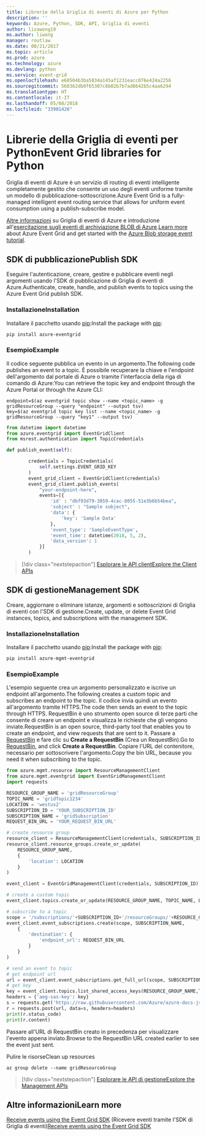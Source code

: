 ```yaml
---
title: Librerie della Griglia di eventi di Azure per Python
description: ''
keywords: Azure, Python, SDK, API, Griglia di eventi
author: lisawong19
ms.author: liwong
manager: routlaw
ms.date: 08/21/2017
ms.topic: article
ms.prod: azure
ms.technology: azure
ms.devlang: python
ms.service: event-grid
ms.openlocfilehash: e68504b3ba5834a145af1231eacc076e424a2256
ms.sourcegitcommit: 560362db0f65307c8b02b7b7ad8642b5c4aa6294
ms.translationtype: HT
ms.contentlocale: it-IT
ms.lasthandoff: 05/08/2018
ms.locfileid: "33901426"
---
```

# <a name="event-grid-libraries-for-python"></a><span data-ttu-id="1fd2b-103">Librerie della Griglia di eventi per Python</span><span class="sxs-lookup"><span data-stu-id="1fd2b-103">Event Grid libraries for Python</span></span>


<span data-ttu-id="1fd2b-104">Griglia di eventi di Azure è un servizio di routing di eventi intelligente completamente gestito che consente un uso degli eventi uniforme tramite un modello di pubblicazione-sottoscrizione.</span><span class="sxs-lookup"><span data-stu-id="1fd2b-104">Azure Event Grid is a fully-managed intelligent event routing service that allows for uniform event consumption using a publish-subscribe model.</span></span>

<span data-ttu-id="1fd2b-105">[Altre informazioni](/azure/event-grid/overview) su Griglia di eventi di Azure e introduzione all'[esercitazione sugli eventi di archiviazione BLOB di Azure](/azure/storage/blobs/storage-blob-event-quickstart).</span><span class="sxs-lookup"><span data-stu-id="1fd2b-105">[Learn more](/azure/event-grid/overview) about Azure Event Grid and get started with the [Azure Blob storage event tutorial](/azure/storage/blobs/storage-blob-event-quickstart).</span></span> 

## <a name="publish-sdk"></a><span data-ttu-id="1fd2b-106">SDK di pubblicazione</span><span class="sxs-lookup"><span data-stu-id="1fd2b-106">Publish SDK</span></span>

<span data-ttu-id="1fd2b-107">Eseguire l'autenticazione, creare, gestire e pubblicare eventi negli argomenti usando l'SDK di pubblicazione di Griglia di eventi di Azure.</span><span class="sxs-lookup"><span data-stu-id="1fd2b-107">Authenticate, create, handle, and publish events to topics using the Azure Event Grid publish SDK.</span></span>

### <a name="installation"></a><span data-ttu-id="1fd2b-108">Installazione</span><span class="sxs-lookup"><span data-stu-id="1fd2b-108">Installation</span></span> 

<span data-ttu-id="1fd2b-109">Installare il pacchetto usando [pip](https://pip.pypa.io/en/stable/quickstart/):</span><span class="sxs-lookup"><span data-stu-id="1fd2b-109">Install the package with [pip](https://pip.pypa.io/en/stable/quickstart/):</span></span>

```bash
pip install azure-eventgrid
```

### <a name="example"></a><span data-ttu-id="1fd2b-110">Esempio</span><span class="sxs-lookup"><span data-stu-id="1fd2b-110">Example</span></span> 

<span data-ttu-id="1fd2b-111">Il codice seguente pubblica un evento in un argomento.</span><span class="sxs-lookup"><span data-stu-id="1fd2b-111">The following code publishes an event to a topic.</span></span> <span data-ttu-id="1fd2b-112">È possibile recuperare la chiave e l'endpoint dell'argomento dal portale di Azure o tramite l'interfaccia della riga di comando di Azure:</span><span class="sxs-lookup"><span data-stu-id="1fd2b-112">You can retrieve the topic key and endpoint through the Azure Portal or through the Azure CLI:</span></span>

```azurecli-interactive
endpoint=$(az eventgrid topic show --name <topic_name> -g gridResourceGroup --query "endpoint" --output tsv)
key=$(az eventgrid topic key list --name <topic_name> -g gridResourceGroup --query "key1" --output tsv)
```

```python
from datetime import datetime
from azure.eventgrid import EventGridClient
from msrest.authentication import TopicCredentials

def publish_event(self):

        credentials = TopicCredentials(
            self.settings.EVENT_GRID_KEY
        )
        event_grid_client = EventGridClient(credentials)
        event_grid_client.publish_events(
            "your-endpoint-here",
            events=[{
                'id' : "dbf93d79-3859-4cac-8055-51e3b6b54bea",
                'subject' : "Sample subject",
                'data': {
                    'key': 'Sample Data'
                },
                'event_type': 'SampleEventType',
                'event_time': datetime(2018, 5, 2),
                'data_version': 1
            }]
        )
```

> [!div class="nextstepaction"]
> [<span data-ttu-id="1fd2b-113">Esplorare le API client</span><span class="sxs-lookup"><span data-stu-id="1fd2b-113">Explore the Client APIs</span></span>](/python/api/overview/azure/eventgrid/client)

## <a name="management-sdk"></a><span data-ttu-id="1fd2b-114">SDK di gestione</span><span class="sxs-lookup"><span data-stu-id="1fd2b-114">Management SDK</span></span>

<span data-ttu-id="1fd2b-115">Creare, aggiornare o eliminare istanze, argomenti e sottoscrizioni di Griglia di eventi con l'SDK di gestione.</span><span class="sxs-lookup"><span data-stu-id="1fd2b-115">Create, update, or delete Event Grid instances, topics, and subscriptions with the management SDK.</span></span>

### <a name="installation"></a><span data-ttu-id="1fd2b-116">Installazione</span><span class="sxs-lookup"><span data-stu-id="1fd2b-116">Installation</span></span> 

<span data-ttu-id="1fd2b-117">Installare il pacchetto usando [pip](https://pip.pypa.io/en/stable/quickstart/):</span><span class="sxs-lookup"><span data-stu-id="1fd2b-117">Install the package with [pip](https://pip.pypa.io/en/stable/quickstart/):</span></span>

```bash
pip install azure-mgmt-eventgrid
```

### <a name="example"></a><span data-ttu-id="1fd2b-118">Esempio</span><span class="sxs-lookup"><span data-stu-id="1fd2b-118">Example</span></span>

<span data-ttu-id="1fd2b-119">L'esempio seguente crea un argomento personalizzato e iscrive un endpoint all'argomento.</span><span class="sxs-lookup"><span data-stu-id="1fd2b-119">The following creates a custom topic and subscribes an endpoint to the topic.</span></span> <span data-ttu-id="1fd2b-120">Il codice invia quindi un evento all'argomento tramite HTTPS.</span><span class="sxs-lookup"><span data-stu-id="1fd2b-120">The code then sends an event to the topic through HTTPS.</span></span>
<span data-ttu-id="1fd2b-121">RequestBin è uno strumento open source di terze parti che consente di creare un endpoint e visualizza le richieste che gli vengono inviate.</span><span class="sxs-lookup"><span data-stu-id="1fd2b-121">RequestBin is an open source, third-party tool that enables you to create an endpoint, and view requests that are sent to it.</span></span> <span data-ttu-id="1fd2b-122">Passare a [RequestBin](https://requestb.in/) e fare clic su **Create a RequestBin** (Crea un RequestBin).</span><span class="sxs-lookup"><span data-stu-id="1fd2b-122">Go to [RequestBin](https://requestb.in/), and click **Create a RequestBin**.</span></span> <span data-ttu-id="1fd2b-123">Copiare l'URL del contenitore, necessario per sottoscrivere l'argomento.</span><span class="sxs-lookup"><span data-stu-id="1fd2b-123">Copy the bin URL, because you need it when subscribing to the topic.</span></span>

```python
from azure.mgmt.resource import ResourceManagementClient
from azure.mgmt.eventgrid import EventGridManagementClient
import requests

RESOURCE_GROUP_NAME = 'gridResourceGroup'
TOPIC_NAME = 'gridTopic1234'
LOCATION = 'westus2'
SUBSCRIPTION_ID = 'YOUR_SUBSCRIPTION_ID'
SUBSCRIPTION_NAME = 'gridSubscription'
REQUEST_BIN_URL = 'YOUR_REQUEST_BIN_URL'

# create resource group
resource_client = ResourceManagementClient(credentials, SUBSCRIPTION_ID)
resource_client.resource_groups.create_or_update(
    RESOURCE_GROUP_NAME,
    {
        'location': LOCATION
    }
)

event_client = EventGridManagementClient(credentials, SUBSCRIPTION_ID)

# create a custom topic
event_client.topics.create_or_update(RESOURCE_GROUP_NAME, TOPIC_NAME, LOCATION)

# subscribe to a topic
scope = '/subscriptions/'+SUBSCRIPTION_ID+'/resourceGroups/'+RESOURCE_GROUP_NAME+'/providers/Microsoft.EventGrid/topics/'+TOPIC_NAME
event_client.event_subscriptions.create(scope, SUBSCRIPTION_NAME,
    {
        'destination': {
            'endpoint_url': REQUEST_BIN_URL
        }
    }
)

# send an event to topic
# get endpoint url
url = event_client.event_subscriptions.get_full_url(scope, SUBSCRIPTION_NAME).endpoint_url
# get key
key = event_client.topics.list_shared_access_keys(RESOURCE_GROUP_NAME,TOPIC_NAME).key1
headers = {'aeg-sas-key': key}
s = requests.get('https://raw.githubusercontent.com/Azure/azure-docs-json-samples/master/event-grid/customevent.json')
r = requests.post(url, data=s, headers=headers)
print(r.status_code)
print(r.content)
```
<span data-ttu-id="1fd2b-124">Passare all'URL di RequestBin creato in precedenza per visualizzare l'evento appena inviato.</span><span class="sxs-lookup"><span data-stu-id="1fd2b-124">Browse to the RequestBin URL created earlier to see the event just sent.</span></span>

<span data-ttu-id="1fd2b-125">Pulire le risorse</span><span class="sxs-lookup"><span data-stu-id="1fd2b-125">Clean up resources</span></span>
```azurecli-interactive
az group delete --name gridResourceGroup
```

> [!div class="nextstepaction"]
> [<span data-ttu-id="1fd2b-126">Esplorare le API di gestione</span><span class="sxs-lookup"><span data-stu-id="1fd2b-126">Explore the Management APIs</span></span>](/python/api/overview/azure/eventgrid/management)

## <a name="learn-more"></a><span data-ttu-id="1fd2b-127">Altre informazioni</span><span class="sxs-lookup"><span data-stu-id="1fd2b-127">Learn more</span></span>

<span data-ttu-id="1fd2b-128">[Receive events using the Event Grid SDK](/azure/event-grid/receive-events) (Ricevere eventi tramite l'SDK di Griglia di eventi)</span><span class="sxs-lookup"><span data-stu-id="1fd2b-128">[Receive events using the Event Grid SDK](/azure/event-grid/receive-events)</span></span>